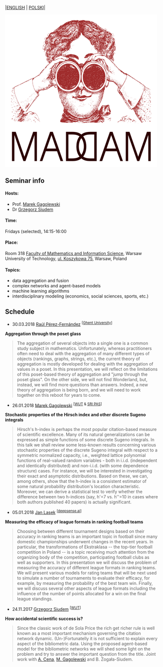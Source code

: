 |[ENGLISH](index.html) | [POLSKI](index_pl.html)|

![MADAM](madam_500.png)

## Seminar info

#### Hosts:
* Prof. [Marek Gagolewski](http://www.gagolewski.com) 
* Dr [Grzegorz Siudem](http://www.if.pw.edu.pl/~siudem/)

#### Time:
Fridays (selected), 14:15-16:00

#### Place:
Room 318 
[Faculty of Mathematics and Information Science](https://ww2.mini.pw.edu.pl/), 
Warsaw University of Technology, 
[ul. Koszykowa 75](https://goo.gl/maps/83p1mQsCmrz), Warsaw, Poland

#### Topics:
* data aggregation and fusion
* complex networks and agent-based models
* machine learning algorithms
* interdisciplinary modeling (economics, social sciences, sports, etc.)

## Schedule
* 30.03.2018 [Raúl Pérez-Fernández](https://www.researchgate.net/profile/Raul_Perez-Fernandez) <sup>\[[Ghent University](http://www.kermit.ugent.be/)\] </sup>

**Aggregation through the poset glass**
> The aggregation of several objects into a single one is a common study subject in mathematics. Unfortunately, whereas practitioners often need to deal with the aggregation of many different types of objects (rankings, graphs, strings, etc.), the current theory of aggregation is mostly developed for dealing with the aggregation of values in a poset. In this presentation, we will reflect on the limitations of this poset-based theory of aggregation and "jump through the poset glass". On the other side, we will not find Wonderland, but, instead, we will find more questions than answers. Indeed, a new theory of aggregation is being born, and we will need to work together on this reboot for years to come.


* 26.01.2018 [Marek Gagolewski](http://www.gagolewski.com) <sup>\[[WUT](http://www.mini.pw.edu.pl/tikiwiki/) &  [SRI PAS](http://www.ibspan.waw.pl/glowna/en)\] </sup>

**Stochastic properties of the Hirsch index and other discrete Sugeno integrals**
> Hirsch's h-index is perhaps the most popular citation-based measure of scientific excellence. Many of its natural generalizations can be expressed as simple functions of some discrete Sugeno integrals. In this talk we shall review some less-known results concerning various stochastic properties of the discrete Sugeno integral with respect to a symmetric normalized capacity, i.e., weighted lattice polynomial functions of real-valued random variables - both in i.i.d. (independent and identically distributed) and non-i.i.d. (with some dependence structure) cases. For instance, we will be interested in investigating their exact and asymptotic distributions. Based on these, we can, among others, show that the h-index is a consistent estimator of some natural probability distribution's location characteristic. Moreover, we can derive a statistical test to verify whether the difference between two h-indices (say, h'=7 vs. h''=10 in cases where both authors published 40 papers) is actually significant.


* 05.01.2018 [Jan Lasek](http://lasek.rexamine.com/) <sup>[[deepsense.ai](https://deepsense.ai/)]</sup>

**Measuring the efficacy of league formats in ranking football teams**
> Choosing between different tournament designs based on their accuracy in ranking teams is an important topic in football since many domestic championships underwent changes in the recent years. In particular, the transformations of Ekstraklasa -- the top-tier football competition in Poland -- is a topic receiving much attention from the organizing body of the competition, participating football clubs as well as supporters. In this presentation we will discuss the problem of measuring the accuracy of different league formats in ranking teams. We will present various models for rating teams that will be next used to simulate a number of tournaments to evaluate their efficacy, for example, by measuring the probability of the best team win. Finally, we will discuss several other aspects of league formats including the influence of the number of points allocated for a win on the final league standings.


* 24.11.2017 [Grzegorz Siudem](http://www.if.pw.edu.pl/~siudem/) <sup>\[[WUT](http://fizyka.pw.edu.pl)\] </sup>

**How accidental scientific success is?**
> Since the classic work of de Sola Price the rich get richer rule is well known as a most important mechanism governing the citation network dynamic. (Un-)Fortunatelly it is not sufficient to explain every aspect of the bibliometric data. Using the proposed agent-based model for the bibliometric networks we will shed some light on the problem and try  to answer the important question from the title.  Joint work with [A. Cena](http://cena.rexamine.com), [M. Gagolewski](http://www.gagolewski.com) and B. Żogała-Siudem.

